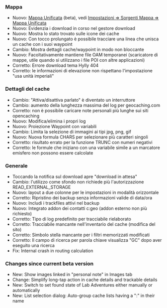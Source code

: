 ### Mappa
- Nuovo: [Mappa Unificata](https://github.com/cgeo/cgeo/wiki/UnifiedMap) (beta), vedi [Impostazioni => Sorgenti Mappa => Mappa Unificata](cgeo-setting://featureSwitch_useUnifiedMap)
- Nuovo: Evidenzia i download in corso nel gestore download
- Nuovo: Mostra lo stato trovato sulle icone dei cache
- Nuovo: Con tocco prolungato è possibile tracciare una linea che unisca un cache con i suoi waypoint
- Cambio: Mostra dettagli cache/waypoint in modo non bloccante
- Nuovo: Facoltativamente mantiene file OAM temporanei (scaricatore di mappe, utile quando si utilizzano i file POI con altre applicazioni)
- Corretto: Errore download tema Hylly 404
- Corretto: le informazioni di elevazione non rispettano l'impostazione "usa unità imperiali"

### Dettagli del cache
- Cambio: "Attiva/disattiva parlato" è diventato un interruttore
- Cambio: aumento della lunghezza massima del log per geocaching.com
- Corretto: non è possibile caricare note personali più lunghe sui siti opencaching
- Nuovo: Modifica/elimina i propri log
- Nuovo: Proiezione Waypoint con variabili
- Cambio: Limita la selezione di immagini ai tipi jpg, png, gif
- Nuovo: Nuova formula CHARS per selezionare più caratteri singoli
- Corretto: risultato errato per la funzione TRUNC con numeri negativi
- Corretto: le formule che iniziano con una variabile simile a un marcatore emisfero non possono essere calcolate

### Generale
- Toccando la notifica sul download apre "download in attesa"
- Cambio: l'utilizzo come sfondo non richiede più l'autorizzazione READ_EXTERNAL_STORAGE
- Nuovo: layout a due colonne per le impostazioni in modalità orizzontale
- Corretto: Ripristino dei backup senza informazioni valide di data/ora
- Nuovo: Includi i trackfiles attivi nel backup
- Nuovo: Integrato addon dei contatti c:geo (addon esterno non più richiesto)
- Corretto: Tipo di log predefinito per tracciabile rielaborato
- Corretto: Tracciabile mancante nell'inventario del cache (modifica del sito)
- Corretto: Simbolo stella mancante per i filtri memorizzati modificati
- Corretto: Il campo di ricerca per parola chiave visualizza "GC" dopo aver eseguito una ricerca
- Fix: Internal crash in routing calculation

### Changes since current beta version
- New: Show images linked in "personal note" in Images tab
- Change: Simplify long-tap action in cache details and trackable details
- New: Switch to set found state of Lab Adventures either manually or automatically
- New: List selection dialog: Auto-group cache lists having a ":" in their name

